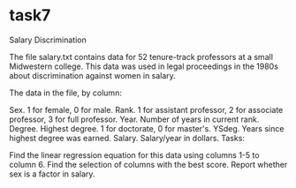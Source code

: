 # task7
Salary Discrimination

The file salary.txt contains data for 52 tenure-track professors at a small Midwestern college. This data was used in legal proceedings in the 1980s about discrimination against women in salary.

The data in the file, by column:

Sex. 1 for female, 0 for male.
Rank. 1 for assistant professor, 2 for associate professor, 3 for full professor.
Year. Number of years in current rank.
Degree. Highest degree. 1 for doctorate, 0 for master's.
YSdeg. Years since highest degree was earned.
Salary. Salary/year in dollars.
Tasks:

Find the linear regression equation for this data using columns 1-5 to column 6.
Find the selection of columns with the best  score.
Report whether sex is a factor in salary.
